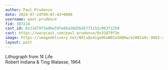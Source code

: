 ```yaml
---
author: Paul Prudence
date: 2024-07-24T09:07:43+0000
username: paul-prudence
fid: 307224
cast_id: 0x31879f3ed6e59fe6ba50d3b45771152c063f2258
cast: https://warpcast.com/paul-prudence/0x31879f3e
image: https://imagedelivery.net/BXluQx4ige9GuW0Ia56BHw/e1001a9c-99b3-4969-d59e-30e535ce0c00/original
layout: post
---
```

Lithograph from 1¢ Life  
Robert Indiana & Ting Walasse, 1964  

<img src='https://imagedelivery.net/BXluQx4ige9GuW0Ia56BHw/e1001a9c-99b3-4969-d59e-30e535ce0c00/original' alt='' referrerpolicy='no-referrer'/>